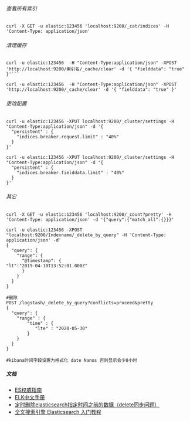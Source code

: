###### 查看所有索引
```
curl -X GET -u elastic:123456 'localhost:9200/_cat/indices' -H 'Content-Type: application/json'
```

###### 清理缓存
```
curl -u elastic:123456  -H "Content-Type:application/json" -XPOST 'http://localhost:9200/索引名/_cache/clear' -d '{ "fielddata": "true" }'```

curl -u elastic:123456  -H "Content-Type:application/json" -XPOST 'http://localhost:9200/_cache/clear' -d '{ "fielddata": "true" }'
```
###### 更改配置
```
curl -u elastic:123456 -XPUT localhost:9200/_cluster/settings -H "Content-Type:application/json" -d '{
  "persistent" : {
    "indices.breaker.request.limit" : "40%"
  }
}'

curl -u elastic:123456 -XPUT localhost:9200/_cluster/settings -H "Content-Type:application/json" -d '{
  "persistent" : {
    "indices.breaker.fielddata.limit" : "40%"
  }
}'
```

###### 其它
```
curl -X GET -u elastic:123456 'localhost:9200/_count?pretty' -H 'Content-Type: application/json' -d '{"query":{"match_all":{}}}'

curl -u elastic:123456 -XPOST "localhost:9200/Indexname/_delete_by_query" -H 'Content-Type: application/json' -d'        
{
  "query": {
    "range": {
      "@timestamp": {
"lt":"2019-04-10T13:52:01.000Z"
      }
    }
  }
}

#删除
POST /logstash/_delete_by_query?conflicts=proceed&pretty
{
  "query": {
    "range" : {
        "time" : {
           "lte" : "2020-05-30"
        }
    }
  }
}

#kibana时间字段设置为格式化 date Nanos 否则显示会少8小时

```

##### 文档
- [ES权威指南](https://es.xiaoleilu.com/010_Intro/15_API.html)
- [ELK中文手册](https://www.kancloud.cn/hanxt/elk/155902)
- [定时删除elasticsearch指定时间之前的数据（delete同步问题）](https://blog.csdn.net/qq_43130832/article/details/88972538)
- [全文搜索引擎 Elasticsearch 入门教程](http://www.ruanyifeng.com/blog/2017/08/elasticsearch.html)